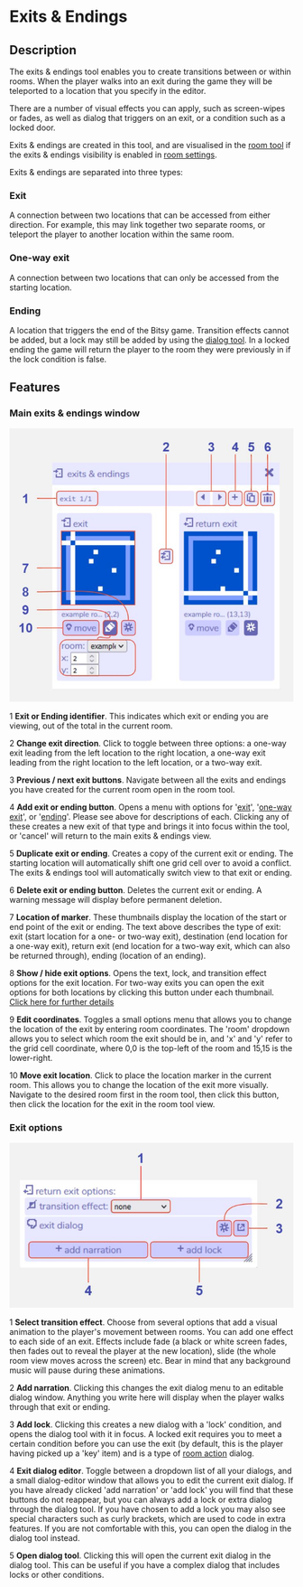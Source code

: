 # Exits & Endings

## Description

The exits & endings tool enables you to create transitions between or within rooms. When the player walks into an exit during the game they will be teleported to a location that you specify in the editor.

There are a number of visual effects you can apply, such as screen-wipes or fades, as well as dialog that triggers on an exit, or a condition such as a locked door.

Exits & endings are created in this tool, and are visualised in the [room tool](../room) if the exits & endings visibility is enabled in [room settings](../room/roomSettings).

Exits & endings are separated into three types:

### Exit

A connection between two locations that can be accessed from either direction. For example, this may link together two separate rooms, or teleport the player to another location within the same room. 

### One-way exit

A connection between two locations that can only be accessed from the starting location.

### Ending

A location that triggers the end of the Bitsy game. Transition effects cannot be added, but a lock may still be added by using the [dialog tool](../dialog). In a locked ending the game will return the player to the room they were previously in if the lock condition is false. 

## Features

### Main exits & endings window

![exits & endings tool diagram](.images/exitsEndingsDiagram01.JPG)

1 **Exit or Ending identifier**. This indicates which exit or ending you are viewing, out of the total in the current room.

2 **Change exit direction**. Click to toggle between three options: a one-way exit leading from the left location to the right location, a one-way exit leading from the right location to the left location, or a two-way exit.

3 **Previous / next exit buttons**. Navigate between all the exits and endings you have created for the current room open in the room tool.

4 **Add exit or ending button**. Opens a menu with options for '[exit](#exit)', '[one-way exit](#one-way-exit)', or '[ending](#ending)'. Please see above for descriptions of each. Clicking any of these creates a new exit of that type and brings it into focus within the tool, or 'cancel' will return to the main exits & endings view.

5 **Duplicate exit or ending**. Creates a copy of the current exit or ending. The starting location will automatically shift one grid cell over to avoid a conflict. The exits & endings tool will automatically switch view to that exit or ending.

6 **Delete exit or ending button**. Deletes the current exit or ending. A warning message will display before permanent deletion.

7 **Location of marker**. These thumbnails display the location of the start or end point of the exit or ending. The text above describes the type of exit: exit (start location for a one- or two-way exit), destination (end location for a one-way exit), return exit (end location for a two-way exit, which can also be returned through), ending (location of an ending).

8 **Show / hide exit options**. Opens the text, lock, and transition effect options for the exit location. For two-way exits you can open the exit options for both locations by clicking this button under each thumbnail. [Click here for further details](#exit-options)

9 **Edit coordinates**. Toggles a small options menu that allows you to change the location of the exit by entering room coordinates. The 'room' dropdown allows you to select which room the exit should be in, and 'x' and 'y' refer to the grid cell coordinate, where 0,0 is the top-left of the room and 15,15 is the lower-right.

10 **Move exit location**. Click to place the location marker in the current room. This allows you to change the location of the exit more visually. Navigate to the desired room first in the room tool, then click this button, then click the location for the exit in the room tool view.

### Exit options

![exits & endings tool diagram](.images/exitsEndingsDiagram02.JPG)

1 **Select transition effect**. Choose from several options that add a visual animation to the player's movement between rooms. You can add one effect to each side of an exit. Effects include fade (a black or white screen fades, then fades out to reveal the player at the new location), slide (the whole room view moves across the screen) etc. Bear in mind that any background music will pause during these animations.

2 **Add narration**. Clicking this changes the exit dialog menu to an editable dialog window. Anything you write here will display when the player walks through that exit or ending.

3 **Add lock**. Clicking this creates a new dialog with a 'lock' condition, and opens the dialog tool with it in focus. A locked exit requires you to meet a certain condition before you can use the exit (by default, this is the player having picked up a 'key' item) and is a type of [room action](../dialog/roomActions) dialog.

4 **Exit dialog editor**. Toggle between a dropdown list of all your dialogs, and a small dialog-editor window that allows you to edit the current exit dialog. If you have already clicked 'add narration' or 'add lock' you will find that these buttons do not reappear, but you can always add a lock or extra dialog through the dialog tool. If you have chosen to add a lock you may also see special characters such as curly brackets, which are used to code in extra features. If you are not comfortable with this, you can open the dialog in the dialog tool instead.

5 **Open dialog tool**. Clicking this will open the current exit dialog in the dialog tool. This can be useful if you have a complex dialog that includes locks or other conditions.
